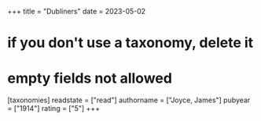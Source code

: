+++
title = "Dubliners"
date = 2023-05-02
# if you don't use a taxonomy, delete it
# empty fields not allowed
[taxonomies]
  readstate = ["read"]
  authorname = ["Joyce, James"]
  pubyear = ["1914"]
  rating = ["5"]
+++

